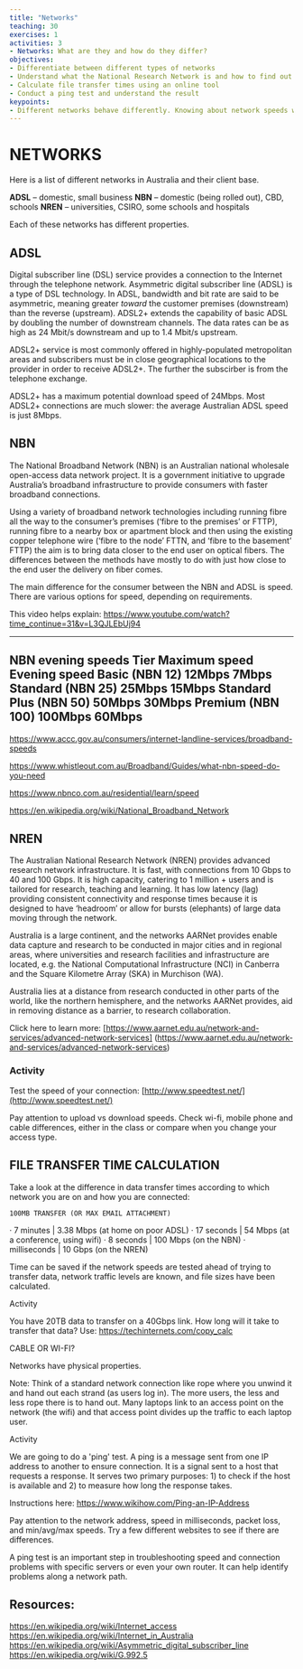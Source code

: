 ```yaml
---
title: "Networks"
teaching: 30
exercises: 1
activities: 3
- Networks: What are they and how do they differ?
objectives:
- Differentiate between different types of networks
- Understand what the National Research Network is and how to find out more information about it
- Calculate file transfer times using an online tool
- Conduct a ping test and understand the result
keypoints:
- Different networks behave differently. Knowing about network speeds will help you make helpful data movement decisions.
---
```


# NETWORKS
 
 Here is a list of different networks in Australia and their client base.
 
**ADSL** – domestic, small business
**NBN** – domestic (being rolled out), CBD, schools
**NREN** – universities, CSIRO, some schools and hospitals
 
Each of these networks has different properties. 

## ADSL

Digital subscriber line (DSL) service provides a connection to the Internet through the telephone network. Asymmetric digital subscriber line (ADSL) is a type of DSL technology. In ADSL, bandwidth and bit rate are said to be asymmetric, meaning greater *toward* the customer premises (downstream) than the reverse (upstream). ADSL2+ extends the capability of basic ADSL by doubling the number of downstream channels. The data rates can be as high as 24 Mbit/s downstream and up to 1.4 Mbit/s upstream. 

ADSL2+ service is most commonly offered in highly-populated metropolitan areas and subscribers must be in close geographical locations to the provider in order to receive ADSL2+. The further the subscirber is from the telephone exchange.

ADSL2+ has a maximum potential download speed of 24Mbps. Most ADSL2+ connections are much slower: the average Australian ADSL speed is just 8Mbps.

## NBN

The National Broadband Network (NBN) is an Australian national wholesale open-access data network project. It is a government initiative to upgrade Australia’s broadband infrastructure to provide consumers with faster broadband connections.

Using a variety of broadband network technologies including running fibre all the way to the consumer’s premises (‘fibre to the premises’ or FTTP), running fibre to a nearby box or apartment block and then using the existing copper telephone wire (‘fibre to the node’ FTTN, and ‘fibre to the basement’ FTTP) the aim is to bring data closer to the end user on optical fibers. The differences between the methods have mostly to do with just how close to the end user the delivery on fiber comes.

The main difference for the consumer between the NBN and ADSL is speed. There are various options for speed, depending on requirements.

This video helps explain: https://www.youtube.com/watch?time_continue=31&v=L3QJLEbUj94 

---
NBN evening speeds
Tier	Maximum speed 	Evening speed
Basic (NBN 12)	12Mbps 	7Mbps
Standard (NBN 25)	25Mbps 	15Mbps
Standard Plus (NBN 50)	50Mbps	30Mbps
Premium (NBN 100)	100Mbps	60Mbps
---

https://www.accc.gov.au/consumers/internet-landline-services/broadband-speeds

https://www.whistleout.com.au/Broadband/Guides/what-nbn-speed-do-you-need

https://www.nbnco.com.au/residential/learn/speed

https://en.wikipedia.org/wiki/National_Broadband_Network

## NREN
 
The Australian National Research Network (NREN) provides advanced research network infrastructure. It is fast, with connections from 10 Gbps to 40 and 100 Gbps. It is high capacity, catering to 1 million + users and is tailored for research, teaching and learning. It has low latency (lag) providing consistent connectivity and response times because it is designed to have ‘headroom’ or allow for bursts (elephants) of large data moving through the network. 
 
Australia is a large continent, and the networks AARNet provides enable data capture and research to be conducted in major cities and in regional areas, where universities and research facilities and infrastructure are located, e.g. the National Computational Infrastructure (NCI) in Canberra and the Square Kilometre Array (SKA) in Murchison (WA).
 
Australia lies at a distance from research conducted in other parts of the world, like the northern hemisphere, and the networks AARNet provides, aid in removing distance as a barrier, to research collaboration.
 
Click here to learn more: [https://www.aarnet.edu.au/network-and-services/advanced-network-services] (https://www.aarnet.edu.au/network-and-services/advanced-network-services)
 
### Activity
 
Test the speed of your connection: [http://www.speedtest.net/](http://www.speedtest.net/)

Pay attention to upload vs download speeds. Check wi-fi, mobile phone and cable differences, either in the class or compare when you change your access type. 
 

## FILE TRANSFER TIME CALCULATION
 
Take a look at the difference in data transfer times according to which network you are on and how you are connected:
    
    100MB TRANSFER (OR MAX EMAIL ATTACHMENT)
     
·        7 minutes | 3.38 Mbps (at home on poor ADSL)
·        17 seconds | 54 Mbps (at a conference, using wifi)
·        8 seconds | 100 Mbps (on the NBN)
·        milliseconds | 10 Gbps (on the NREN) 
 
Time can be saved if the network speeds are tested ahead of trying to transfer data, network traffic levels are known, and file sizes have been calculated. 
 
Activity
 
You have 20TB data to transfer on a 40Gbps link. How long will it take to transfer that data? Use: https://techinternets.com/copy_calc
 
CABLE OR WI-FI?
 
Networks have physical properties. 
 
Note: Think of a standard network connection like rope where you unwind it and hand out each strand (as users log in). The more users, the less and less rope there is to hand out. Many laptops link to an access point on the network (the wifi) and that access point divides up the traffic to each laptop user.

 
 Activity

We are going to do a 'ping' test. A ping is a message sent from one IP address to another to ensure connection. It is a signal sent to a host that requests a response. It serves two primary purposes: 1) to check if the host is available and 2) to measure how long the response takes.

Instructions here: https://www.wikihow.com/Ping-an-IP-Address 

Pay attention to the network address, speed in milliseconds, packet loss, and min/avg/max speeds. Try a few different websites to see if there are differences.

A ping test is an important step in troubleshooting speed and connection problems with specific servers or even your own router. It can help identify problems along a network path.

## Resources:

https://en.wikipedia.org/wiki/Internet_access
https://en.wikipedia.org/wiki/Internet_in_Australia
https://en.wikipedia.org/wiki/Asymmetric_digital_subscriber_line
https://en.wikipedia.org/wiki/G.992.5 
